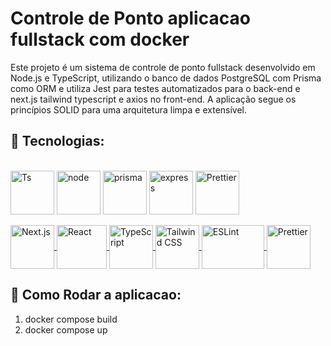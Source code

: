 <h1>Controle de Ponto aplicacao fullstack com docker</h1>

<p>Este projeto é um sistema de controle de ponto fullstack desenvolvido em Node.js e TypeScript, utilizando o banco de dados PostgreSQL com Prisma como ORM e utiliza Jest para testes automatizados para o back-end e next.js tailwind typescript e axios no front-end. A aplicação segue os princípios SOLID para uma arquitetura limpa e extensível.</p>

<h2>🚀 Tecnologias: </h2>

 <div style="display: inline_block"><br>
  <a href="https://www.typescriptlang.org/" target="_BLANK">    <img align="center" alt="Ts" height="70" width="70" src="https://i.imgur.com/UIp79so.png"></a> 
  <a href="https://nodejs.org/en" target="_blank">   <img align="center" alt="node" height="70" width="70" src="https://i.imgur.com/sHP6CDY.png"></a> 
  <a href="https://www.prisma.io/" target="_blank">   <img align="center" alt="prisma" height="70" width="70" src="https://i.imgur.com/fUjiKPd.png"></a> 
  <a href="https://expressjs.com/pt-br/" target="_blank">   <img align="center" alt="express" height="70" width="70" src="https://i.imgur.com/taK0j4r.png"></a> 
    <a href="https://prettier.io/" target="_BLANK">
        <img align="center" alt="Prettier" height="70" width="70" src="https://w7.pngwing.com/pngs/152/247/png-transparent-jest-hd-logo.png">
    </a>
   <div style="display: inline_block"><br>
    <a href="https://nextjs.org/" target="_BLANK">
        <img align="center" alt="Next.js" height="70" width="70" src="https://static-00.iconduck.com/assets.00/nextjs-icon-512x512-y563b8iq.png">
    </a> 
    <a href="https://reactjs.org/" target="_BLANK">
        <img align="center" alt="React" height="70" width="80" src="https://upload.wikimedia.org/wikipedia/commons/thumb/a/a7/React-icon.svg/2300px-React-icon.svg.png">
    </a> 
    <a href="https://www.typescriptlang.org/" target="_BLANK">
        <img align="center" alt="TypeScript" height="70" width="70" src="https://i.imgur.com/UIp79so.png">
    </a> 
    <a href="https://tailwindcss.com/" target="_BLANK">
        <img align="center" alt="Tailwind CSS" height="70" width="70" src="https://media.dev.to/cdn-cgi/image/width=1080,height=1080,fit=cover,gravity=auto,format=auto/https%3A%2F%2Fdev-to-uploads.s3.amazonaws.com%2Fuploads%2Farticles%2Fdxy1c2bvl6odeo52dodk.jpg">
    </a>
   <a href="https://eslint.org/" target="_BLANK">
        <img align="center" alt="ESLint" height="70" width="100" src="https://e7.pngegg.com/pngimages/518/938/png-clipart-eslint-logo-tech-companies.png">
    </a>
    <a href="https://prettier.io/" target="_BLANK">
        <img align="center" alt="Prettier" height="70" width="70" src="https://w7.pngwing.com/pngs/164/151/png-transparent-prettier-hd-logo.png">
    </a>
  
</div>

<h2>🚀 Como Rodar a aplicacao: </h2>
<ol>
 <li>
  docker compose build
 </li>
 <li>
  docker compose up
 </li>
</ol>





